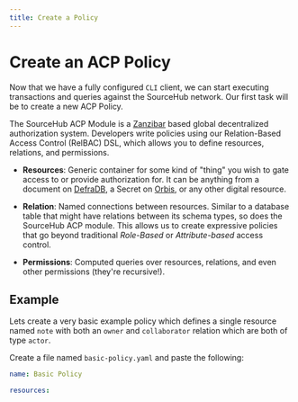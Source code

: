 ```yaml
---
title: Create a Policy
---
```

# Create an ACP Policy
Now that we have a fully configured `CLI` client, we can start executing transactions and queries against the SourceHub network. Our first task will be to create a new ACP Policy.

The SourceHub ACP Module is a [Zanzibar](/sourcehub/concepts/zanzibar) based global decentralized authorization system. Developers write policies using our Relation-Based Access Control (RelBAC) DSL, which allows you to define resources, relations, and permissions.

- **Resources**: Generic container for some kind of "thing" you wish to gate access to or provide authorization for. It can be anything from a document on [DefraDB](/defradb), a Secret on [Orbis](/orbis), or any other digital resource.

- **Relation**: Named connections between resources. Similar to a database table that might have relations between its schema types, so does the SourceHub ACP module. This allows us to create expressive policies that go beyond traditional *Role-Based* or *Attribute-based* access control.

- **Permissions**: Computed queries over resources, relations, and even other permissions (they're recursive!).

## Example
Lets create a very basic example policy which defines a single resource named `note` with both an `owner` and `collaborator` relation which are both of type `actor`.

Create a file named `basic-policy.yaml` and paste the following:
```yaml
name: Basic Policy

resources:

  note:
    relations:
      owner:
        types: 
          - actor
      collaborator:
        types: 
          - actor
    permissions:
      read: 
        expr: owner + collaborator
      edit: 
        expr: owner
      delete: 
        expr: owner
```

Here we are also defining 3 permissions. 

The `read` permission is expressed as `owner + reader` which means *if* you have either an `owner` or `reader` relation *then* you have the `read`.

Both the `edit` and `delete` permissions are reserved soley for those with the `owner` relation.

:::info
Traditionally we define relations as nouns and permissions as verbs. This is because we often understand authorization as some *thing* (noun) performing some *action* (verb) on some resource. 
:::

### Upload Policy
Now that we have defined our policy, we can upload it to SourceHub.
```bash
sourcehub tx acp create-policy basic-policy.yaml --from <wallet_name>
```

Then, to get the policy we can list the existing policies.

```bash
sourcehub q acp policy-ids
```

![Policy IDs](/img/sourcehub/policy-ids-1.png)